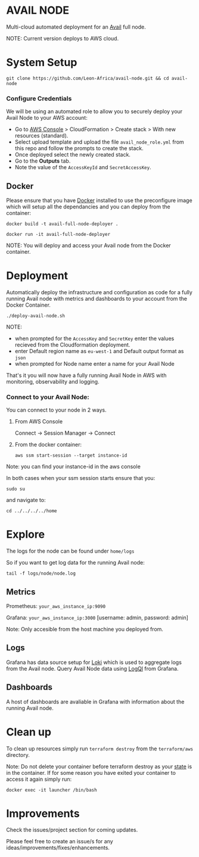 # AVAIL NODE

Multi-cloud automated deployment for an [Avail](https://www.availproject.org/) full node.

NOTE: Current version deploys to AWS cloud.

# System Setup

```git clone https://github.com/Leon-Africa/avail-node.git && cd avail-node```

### Configure Credentials

We will be using an automated role to allow you to securely deploy your Avail Node to your AWS account:

- Go to [AWS Console](https://aws.amazon.com/console/) > CloudFormation > Create stack > With new resources (standard).
- Select upload template and upload the file ```avail_node_role.yml``` from this repo and follow the prompts to create the stack.
- Once deployed select the newly created stack.
- Go to the **Outputs** tab.
- Note the value of the `AccessKeyId` and `SecretAccessKey`.

## Docker 

Please ensure that you have [Docker](https://www.docker.com/products/docker-desktop/) installed to use the preconfigure image which will setup all the dependancies and you can deploy from the container:


````docker build -t avail-full-node-deployer .````

````docker run -it avail-full-node-deployer````

NOTE: You will deploy and access your Avail node from the Docker container.

# Deployment

Automatically deploy the infrastructure and configuration as code for a fully running Avail node with metrics and dashboards to your account from the Docker Container.


````./deploy-avail-node.sh````

NOTE: 
- when prompted for the ````AccessKey````  and ````SecretKey```` enter the values recieved from the Cloudformation deployment.
- enter Default region name as ````eu-west-1```` and Default output format as ````json````
- when prompted for Node name enter a name for your Avail Node


That's it you will now have a fully running Avail Node in AWS with monitoring, observability and logging.

### Connect to your Avail Node:

You can connect to your node in 2 ways. 

1.  From AWS Console
    
    Connect -> Session Manager -> Connect
2. From the docker container:

    ````aws ssm start-session --target instance-id````

Note: you can find your instance-id in the aws console


In both cases when your ssm session starts ensure that you:

````sudo su````

and navigate to:

````cd ../../../../home````

# Explore

The logs for the node can be found under ````home/logs````

So if you want to get log data for the running Avail node: 

````tail -f logs/node/node.log````

## Metrics

Prometheus:  ````your_aws_instance_ip:9090````

Grafana: ````your_aws_instance_ip:3000```` [username: admin, password: admin] 

Note: Only accesible from the host machine you deployed from. 

## Logs

Grafana has data source setup for [Loki](https://github.com/grafana/loki) which is used to aggregate logs from the Avail node. Query Avail Node data using [LogQl](https://grafana.com/docs/loki/latest/query/) from Grafana.

## Dashboards
A host of dashboards are avaliable in Grafana with information about the running Avail node.

# Clean up

To clean up resources simply run ````terraform destroy```` from the ````terraform/aws```` directory.

Note: Do not delete your container before terraform destroy as your [state](https://developer.hashicorp.com/terraform/language/state) is in the container. If for some reason you have exited your container to access it again simply run:

````docker exec -it launcher /bin/bash````


# Improvements
Check the issues/project section for coming updates. 

Please feel free to create an issue/s for any ideas/improvements/fixes/enhancements. 